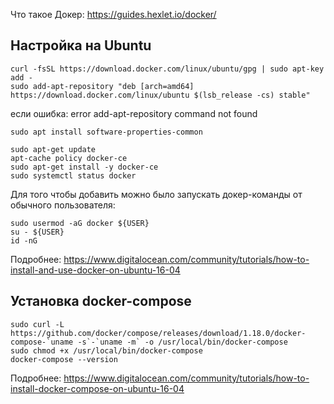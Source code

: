 Что такое Докер: https://guides.hexlet.io/docker/

## Настройка на Ubuntu

```
curl -fsSL https://download.docker.com/linux/ubuntu/gpg | sudo apt-key add -
sudo add-apt-repository "deb [arch=amd64] https://download.docker.com/linux/ubuntu $(lsb_release -cs) stable"
```
если ошибка: error add-apt-repository command not found
```
sudo apt install software-properties-common
```

```
sudo apt-get update
apt-cache policy docker-ce
sudo apt-get install -y docker-ce
sudo systemctl status docker
```

Для того чтобы добавить можно было запускать докер-команды от обычного пользователя:

```
sudo usermod -aG docker ${USER}
su - ${USER}
id -nG
```

Подробнее: https://www.digitalocean.com/community/tutorials/how-to-install-and-use-docker-on-ubuntu-16-04

## Установка docker-compose

```
sudo curl -L https://github.com/docker/compose/releases/download/1.18.0/docker-compose-`uname -s`-`uname -m` -o /usr/local/bin/docker-compose
sudo chmod +x /usr/local/bin/docker-compose
docker-compose --version
```

Подробнее: https://www.digitalocean.com/community/tutorials/how-to-install-docker-compose-on-ubuntu-16-04



